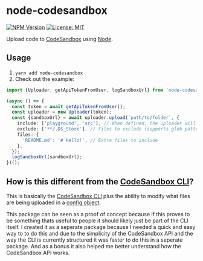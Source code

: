 # node-codesandbox

[![NPM Version](https://badge.fury.io/js/node-codesandbox.svg)](https://yarnpkg.com/en/package/node-codesandbox)
[![License: MIT](https://img.shields.io/badge/License-MIT-yellow.svg)](https://opensource.org/licenses/MIT)

Upload code to [CodeSandbox](http://codesandbox.io) using [Node](https://nodejs.org).

## Usage

1. `yarn add node-codesandbox`
2. Check out the example:

```ts
import {Uploader, getApiTokenFromUser, logSandboxUrl} from 'node-codesandbox';

(async () => {
  const token = await getApiTokenFromUser();
  const uploader = new Uploader(token);
  const {sandboxUrl} = await uploader.upload(`path/to/folder`, {
    include: ['playground', 'src'], // When defined, the uploader will only upload these files (supports glob patterns)
    exclude: ['**/.DS_Store'], // Files to exclude (supports glob patterns)
    files: {
      'README.md': '# Hello!', // Extra files to include
    },
  });
  logSandboxUrl(sandboxUrl);
})();
```

## How is this different from the [CodeSandbox CLI](https://github.com/codesandbox/cli)?

This is basically the [CodeSandbox CLI](https://github.com/codesandbox/cli) plus the ability to modify what files are being uploaded in a [config object](#usage).

This package can be seen as a proof of concept because if this proves to be something thats useful to people it should likely just be part of the CLI itself. I created it as a seperate package because I needed a quick and easy way to to do this and due to the simplicity of the CodeSandbox API and the way the CLI is currently structured it was faster to do this in a seperate package. And as a bonus it also helped me better understand how the CodeSandbox API works.
